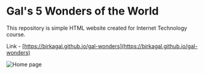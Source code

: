 # Gal's 5 Wonders of the World
This repository is simple HTML website created for Internet Technology course.

Link - [https://birkagal.github.io/gal-wonders](https://birkagal.github.io/gal-wonders)

![Home page](https://i.ibb.co/FsyrS0n/1.png)
